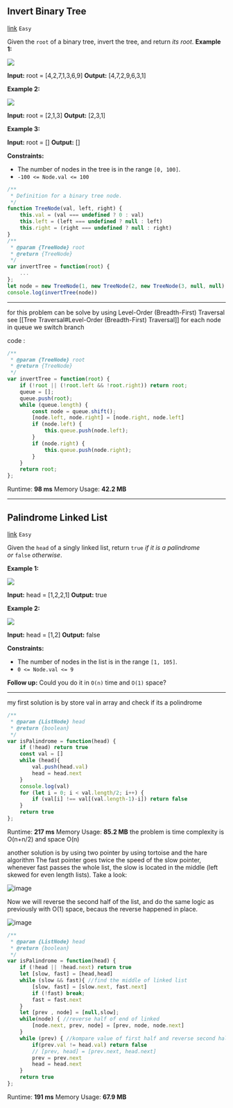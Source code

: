 ## Invert Binary Tree
[link](https://leetcode.com/problems/invert-binary-tree/)
`Easy`

Given the `root` of a binary tree, invert the tree, and return _its root_.
**Example 1:**

![](https://assets.leetcode.com/uploads/2021/03/14/invert1-tree.jpg)

**Input:** root = [4,2,7,1,3,6,9]
**Output:** [4,7,2,9,6,3,1]

**Example 2:**

![](https://assets.leetcode.com/uploads/2021/03/14/invert2-tree.jpg)

**Input:** root = [2,1,3]
**Output:** [2,3,1]

**Example 3:**

**Input:** root = []
**Output:** []

**Constraints:**

-   The number of nodes in the tree is in the range `[0, 100]`.
-   `-100 <= Node.val <= 100`
```javascript
/**
 * Definition for a binary tree node.
 */
function TreeNode(val, left, right) {
    this.val = (val === undefined ? 0 : val)
    this.left = (left === undefined ? null : left)
    this.right = (right === undefined ? null : right)
}
/**
 * @param {TreeNode} root
 * @return {TreeNode}
 */
var invertTree = function(root) {
	...
};
let node = new TreeNode(1, new TreeNode(2, new TreeNode(3, null, null), new TreeNode(4, null, null)), new TreeNode(2, new TreeNode(4, null, null), new TreeNode(3, null, null)));
console.log(invertTree(node))
```
____
for this problem can be solve by using Level-Order (Breadth-First) Traversal
see [[Tree Traversal#Level-Order (Breadth-First) Traversal]]
for each node in queue we switch branch 

code :
```javascript
/**
 * @param {TreeNode} root
 * @return {TreeNode}
 */
var invertTree = function(root) {
    if (!root || (!root.left && !root.right)) return root;
	queue = [];
	queue.push(root);
	while (queue.length) {
		const node = queue.shift();
        [node.left, node.right] = [node.right, node.left]
		if (node.left) {
			this.queue.push(node.left);
		}
		if (node.right) {
			this.queue.push(node.right);
		}
	}
	return root;
};
```
Runtime: **98 ms**
Memory Usage: **42.2 MB**
___
## Palindrome Linked List
[link](https://leetcode.com/problems/palindrome-linked-list/)
`Easy`

Given the `head` of a singly linked list, return `true` _if it is a palindrome or_ `false` _otherwise_.

**Example 1:**

![](https://assets.leetcode.com/uploads/2021/03/03/pal1linked-list.jpg)

**Input:** head = [1,2,2,1]
**Output:** true

**Example 2:**

![](https://assets.leetcode.com/uploads/2021/03/03/pal2linked-list.jpg)

**Input:** head = [1,2]
**Output:** false

**Constraints:**

-   The number of nodes in the list is in the range `[1, 105]`.
-   `0 <= Node.val <= 9`

**Follow up:** Could you do it in `O(n)` time and `O(1)` space?
___
my first solution is by store val in array 
and check if its a polindrome
```javascript
/**
 * @param {ListNode} head
 * @return {boolean}
 */
var isPalindrome = function(head) {
    if (!head) return true
    const val = []
    while (head){
        val.push(head.val)
        head = head.next
    }
    console.log(val)
    for (let i = 0; i < val.length/2; i++) {
        if (val[i] !== val[(val.length-1)-i]) return false
    }
    return true
};
```
Runtime: **217 ms**
Memory Usage: **85.2 MB**
the problem is time complexity is O(n+n/2) and space O(n)

another solution is by using two pointer by using tortoise and the hare algorithm
The fast pointer goes twice the speed of the slow pointer, whenever fast passes the whole list, the slow is located in the middle (left skewed for even length lists). Take a look:

![image](https://assets.leetcode.com/users/images/693a0afe-9af0-4243-b915-d1bda25d6343_1661237593.115841.png)

Now we will reverse the second half of the list, and do the same logic as previously with O(1) space, becaus the reverse happened in place.

![image](https://assets.leetcode.com/users/images/ed8ac1cb-28b9-4b4d-8ca4-8bc64870ea65_1661237656.882418.png)
```javascript
/**
 * @param {ListNode} head
 * @return {boolean}
 */
var isPalindrome = function(head) {
    if (!head || !head.next) return true
    let [slow, fast] = [head,head]
    while (slow && fast){ //find the middle of linked list
        [slow, fast] = [slow.next, fast.next]
        if (!fast) break;
        fast = fast.next
    }
    let [prev , node] = [null,slow];
    while(node) { //reverse half of end of linked
        [node.next, prev, node] = [prev, node, node.next]
    }
    while (prev) { //kompare value of first half and reverse second half
        if(prev.val != head.val) return false
        // [prev, head] = [prev.next, head.next]
        prev = prev.next
        head = head.next
    }
    return true
};
```
Runtime: **191 ms**
Memory Usage: **67.9 MB**